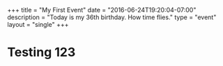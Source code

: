 +++
    title = "My First Event"
    date = "2016-06-24T19:20:04-07:00"
    description = "Today is my 36th birthday. How time flies."
    type = "event"
    layout = "single"
+++
 

# Testing 123